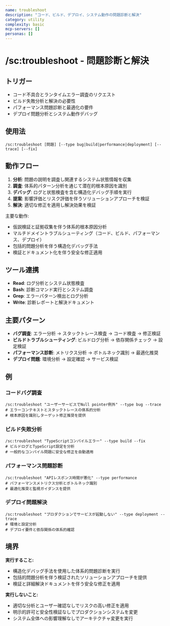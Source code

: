 ```yaml
---
name: troubleshoot
description: "コード、ビルド、デプロイ、システム動作の問題診断と解決"
category: utility
complexity: basic
mcp-servers: []
personas: []
---
```


# /sc:troubleshoot - 問題診断と解決

## トリガー
- コード不具合とランタイムエラー調査のリクエスト
- ビルド失敗分析と解決の必要性
- パフォーマンス問題診断と最適化の要件
- デプロイ問題分析とシステム動作デバッグ

## 使用法
```
/sc:troubleshoot [問題] [--type bug|build|performance|deployment] [--trace] [--fix]
```

## 動作フロー
1. **分析**: 問題の説明を調査し関連するシステム状態情報を収集
2. **調査**: 体系的パターン分析を通じて潜在的根本原因を識別
3. **デバッグ**: ログと状態検査を含む構造化デバッグ手順を実行
4. **提案**: 影響評価とリスク評価を伴うソリューションアプローチを検証
5. **解決**: 適切な修正を適用し解決効果を検証

主要な動作:
- 仮説検証と証拠収集を伴う体系的根本原因分析
- マルチドメイントラブルシューティング（コード、ビルド、パフォーマンス、デプロイ）
- 包括的問題分析を伴う構造化デバッグ手法
- 検証とドキュメント化を伴う安全な修正適用

## ツール連携
- **Read**: ログ分析とシステム状態検査
- **Bash**: 診断コマンド実行とシステム調査
- **Grep**: エラーパターン検出とログ分析
- **Write**: 診断レポートと解決ドキュメント

## 主要パターン
- **バグ調査**: エラー分析 → スタックトレース検査 → コード検査 → 修正検証
- **ビルドトラブルシューティング**: ビルドログ分析 → 依存関係チェック → 設定検証
- **パフォーマンス診断**: メトリクス分析 → ボトルネック識別 → 最適化推奨
- **デプロイ問題**: 環境分析 → 設定確認 → サービス検証

## 例

### コードバグ調査
```
/sc:troubleshoot "ユーザーサービスでNull pointer例外" --type bug --trace
# エラーコンテキストとスタックトレースの体系的分析
# 根本原因を識別しターゲット修正推奨を提供
```

### ビルド失敗分析
```
/sc:troubleshoot "TypeScriptコンパイルエラー" --type build --fix
# ビルドログとTypeScript設定を分析
# 一般的なコンパイル問題に安全な修正を自動適用
```

### パフォーマンス問題診断
```
/sc:troubleshoot "APIレスポンス時間が悪化" --type performance
# パフォーマンスメトリクス分析とボトルネック識別
# 最適化推奨と監視ガイダンスを提供
```

### デプロイ問題解決
```
/sc:troubleshoot "プロダクションでサービスが起動しない" --type deployment --trace
# 環境と設定分析
# デプロイ要件と依存関係の体系的確認
```

## 境界

**実行すること:**
- 構造化デバッグ手法を使用した体系的問題診断を実行
- 包括的問題分析を伴う検証されたソリューションアプローチを提供
- 検証と詳細解決ドキュメントを伴う安全な修正を適用

**実行しないこと:**
- 適切な分析とユーザー確認なしでリスクの高い修正を適用
- 明示的許可と安全性検証なしでプロダクションシステムを変更
- システム全体への影響理解なしでアーキテクチャ変更を実行